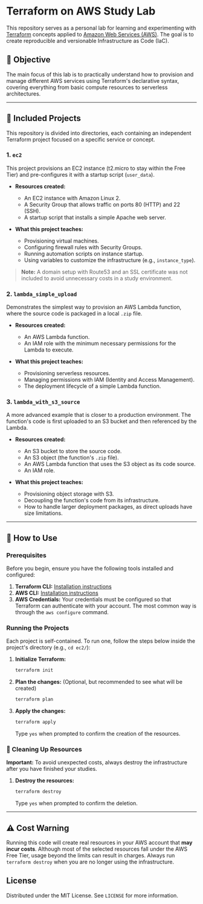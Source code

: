 # Terraform on AWS Study Lab

This repository serves as a personal lab for learning and experimenting with [Terraform](https://www.terraform.io/) concepts applied to [Amazon Web Services (AWS)](https://aws.amazon.com/). The goal is to create reproducible and versionable Infrastructure as Code (IaC).

## 🎯 Objective

The main focus of this lab is to practically understand how to provision and manage different AWS services using Terraform's declarative syntax, covering everything from basic compute resources to serverless architectures.

-----

## 📂 Included Projects

This repository is divided into directories, each containing an independent Terraform project focused on a specific service or concept.

### 1\. `ec2`

This project provisions an EC2 instance (t2.micro to stay within the Free Tier) and pre-configures it with a startup script (`user_data`).

  * **Resources created:**

      * An EC2 instance with Amazon Linux 2.
      * A Security Group that allows traffic on ports 80 (HTTP) and 22 (SSH).
      * A startup script that installs a simple Apache web server.

  * **What this project teaches:**

      * Provisioning virtual machines.
      * Configuring firewall rules with Security Groups.
      * Running automation scripts on instance startup.
      * Using variables to customize the infrastructure (e.g., `instance_type`).

> **Note:** A domain setup with Route53 and an SSL certificate was not included to avoid unnecessary costs in a study environment.

### 2\. `lambda_simple_upload`

Demonstrates the simplest way to provision an AWS Lambda function, where the source code is packaged in a local `.zip` file.

  * **Resources created:**

      * An AWS Lambda function.
      * An IAM role with the minimum necessary permissions for the Lambda to execute.

  * **What this project teaches:**

      * Provisioning serverless resources.
      * Managing permissions with IAM (Identity and Access Management).
      * The deployment lifecycle of a simple Lambda function.

### 3\. `lambda_with_s3_source`

A more advanced example that is closer to a production environment. The function's code is first uploaded to an S3 bucket and then referenced by the Lambda.

  * **Resources created:**

      * An S3 bucket to store the source code.
      * An S3 object (the function's `.zip` file).
      * An AWS Lambda function that uses the S3 object as its code source.
      * An IAM role.

  * **What this project teaches:**

      * Provisioning object storage with S3.
      * Decoupling the function's code from its infrastructure.
      * How to handle larger deployment packages, as direct uploads have size limitations.

-----

## 🚀 How to Use

### Prerequisites

Before you begin, ensure you have the following tools installed and configured:

1.  **Terraform CLI:** [Installation instructions](https://learn.hashicorp.com/tutorials/terraform/install-cli)
2.  **AWS CLI:** [Installation instructions](https://aws.amazon.com/cli/)
3.  **AWS Credentials:** Your credentials must be configured so that Terraform can authenticate with your account. The most common way is through the `aws configure` command.

### Running the Projects

Each project is self-contained. To run one, follow the steps below inside the project's directory (e.g., `cd ec2/`):

1.  **Initialize Terraform:**

    ```bash
    terraform init
    ```

2.  **Plan the changes:** (Optional, but recommended to see what will be created)

    ```bash
    terraform plan
    ```

3.  **Apply the changes:**

    ```bash
    terraform apply
    ```

    Type `yes` when prompted to confirm the creation of the resources.

### 🧹 Cleaning Up Resources

**Important:** To avoid unexpected costs, always destroy the infrastructure after you have finished your studies.

1.  **Destroy the resources:**
    ```bash
    terraform destroy
    ```
    Type `yes` when prompted to confirm the deletion.

-----

## ⚠️ Cost Warning

Running this code will create real resources in your AWS account that **may incur costs**. Although most of the selected resources fall under the AWS Free Tier, usage beyond the limits can result in charges. Always run `terraform destroy` when you are no longer using the infrastructure.

## License

Distributed under the MIT License. See `LICENSE` for more information.
